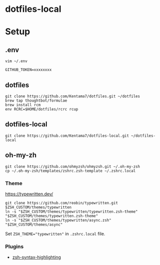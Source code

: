 # dotfiles-local

# Setup

## .env

```shell
vim ~/.env
```

```
GITHUB_TOKEN=xxxxxxxx
```

## dotfiles

```shell
git clone https://github.com/Kentama7/dotfiles.git ~/dotfiles
brew tap thoughtbot/formulae
brew install rcm
env RCRC=$HOME/dotfiles/rcrc rcup
```
## dotfiles-local

```shell
git clone https://github.com/Kentama7/dotfiles-local.git ~/dotfiles-local
```

## oh-my-zh

```shell
git clone https://github.com/ohmyzsh/ohmyzsh.git ~/.oh-my-zsh
cp ~/.oh-my-zsh/templates/zshrc.zsh-template ~/.zshrc.local
```

### Theme

https://typewritten.dev/

```shell
git clone https://github.com/reobin/typewritten.git $ZSH_CUSTOM/themes/typewritten
ln -s "$ZSH_CUSTOM/themes/typewritten/typewritten.zsh-theme" "$ZSH_CUSTOM/themes/typewritten.zsh-theme"
ln -s "$ZSH_CUSTOM/themes/typewritten/async.zsh" "$ZSH_CUSTOM/themes/async"
```

Set `ZSH_THEME="typewritten"` in `.zshrc.local` file.

### Plugins

- [zsh-syntax-highlighting](https://github.com/zsh-users/zsh-syntax-highlighting)



